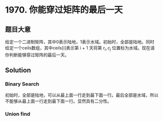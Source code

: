 # 1970. 你能穿过矩阵的最后一天
## 题目大意
给定一个二进制矩阵，其中0表示陆地，1表示水域。初始时，全部是陆地。同时给定一个ceils数组，其中ceils[i]表示第 i + 1 天将第 $r_i, c_j$ 位置标为水域。现在请你判断能够穿过矩阵的最后一天。

## Solution
### Binary Search
初始时，全部是陆地，可以从最上面一行走到最下面一行。最后全部是水域，所以不能够从最上面一行走到最下面一行。显然具有二分性。

### Union find
